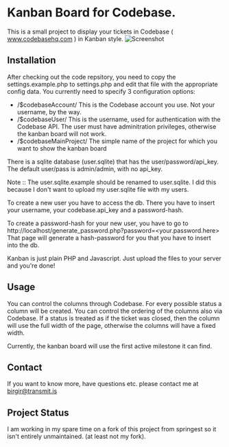 Kanban Board for Codebase. 
======

This is a small project to display your tickets in Codebase ( www.codebasehq.com ) in Kanban style.
![Screenshot](https://img.skitch.com/20110421-nyyty951c1qr7ttqj2623wujdy.png)

Installation
------------

After checking out the code repsitory, you need to copy the settings.example.php to settings.php and edit that file with the appropriate config data. You currently need to specify 3 configuration options:

* /$codebaseAccount/ This is the Codebase account you use. Not your username, by the way.
* /$codebaseUser/ This is the username, used for authentication with the Codebase API. The user must have adminitration privileges, otherwise the kanban board will not work.
* /$codebaseMainProject/ The simple name of the project for which you want to show the kanban board

There is a sqlite database (user.sqlite) that has the user/password/api_key. 
The default user/pass is admin/admin, with no api_key.

Note :: The user.sqlite.example should be renamed to user.sqlite. I did
this because I don't want to upload my user.sqlite file with my users.

To create a new user you have to access the db. There you have to insert
your username, your codebase.api_key and a password-hash.

To create a password-hash for your new user, you have to go to http://localhost/generate_password.php?password=<your.password.here> 
That page will generate a hash-password for you that you have to insert into the db.

Kanban is just plain PHP and Javascript. Just upload the files to your server and you're done!

Usage
-----

You can control the columns through Codebase. For every possible status a column will be created. You can control the ordering of the columns also via Codebase. If a status is treated as if the ticket was closed, then the column will use the full width of the page, otherwise the columns will have a fixed width.

Currently, the kanban board will use the first active milestone it can find.

Contact
-------

If you want to know more, have questions etc. please contact me at birgir@transmit.is

Project Status
-------
I am working in my spare time on a fork of this project from springest so it isn't entirely unmaintained. (at least not my fork).
